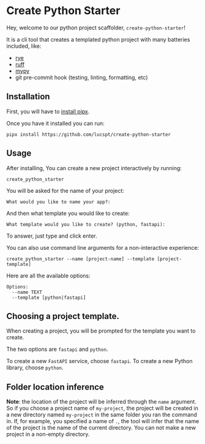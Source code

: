 # Create Python Starter

Hey, welcome to our python project scaffolder, `create-python-starter`!

It is a cli tool that creates a templated python project with many batteries included,
like:

- [rye](https://rye.astral.sh/)
- [ruff](https://docs.astral.sh/ruff/)
- [mypy](https://mypy.readthedocs.io/en/stable/index.html)
- git pre-commit hook (testing, linting, formatting, etc)

## Installation

First, you will have to [install pipx](https://pipx.pypa.io/stable/installation/).

Once you have it installed you can run:

```text
pipx install https://github.com/lucspt/create-python-starter
```

## Usage

After installing, You can create a new project interactively by running:

```text
create_python_starter
```

You will be asked for the name of your project:

```text
What would you like to name your app?:
```

And then what template you would like to create:

```text
What template would you like to create? (python, fastapi):
```

To answer, just type and click enter.

You can also use command line arguments for a non-interactive experience:

```text
create_python_starter --name [project-name] --template [project-template]
```

Here are all the available options:

```text
Options:
  --name TEXT
  --template [python|fastapi]
```

## Choosing a project template.

When creating a project, you will be prompted for the template you want to create.

The two options are `fastapi` and `python`.

To create a new `FastAPI` service, choose `fastapi`. To create a new Python library, choose `python`.

## Folder location inference

**Note**: the location of the project will be inferred through the `name` argument. So if you choose a project name of
`my-project`, the project will be created in a new directory named `my-project` in the same folder you ran the command in.
If, for example, you specified a name of `.`, the tool will infer that the name of the project is the name of the current directory.
You can not make a new project in a non-empty directory.
